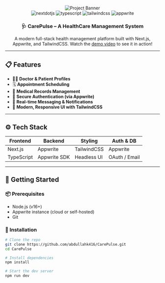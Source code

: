 <div align="center">
  <br />
  <img src="https://github.com/adrianhajdin/healthcare/assets/151519281/a7dd73b6-93de-484d-84e0-e7f4e299167b" alt="Project Banner">
  <br />

  <div>
    <img src="https://img.shields.io/badge/-Next_JS-black?style=for-the-badge&logoColor=white&logo=nextdotjs&color=000000" alt="nextdotjs" />
    <img src="https://img.shields.io/badge/-TypeScript-black?style=for-the-badge&logoColor=white&logo=typescript&color=3178C6" alt="typescript" />
    <img src="https://img.shields.io/badge/-Tailwind_CSS-black?style=for-the-badge&logoColor=white&logo=tailwindcss&color=06B6D4" alt="tailwindcss" />
    <img src="https://img.shields.io/badge/-Appwrite-black?style=for-the-badge&logoColor=white&logo=appwrite&color=FD366E" alt="appwrite" />
  </div>

  <h3 align="center">🩺 CarePulse – A HealthCare Management System</h3>
</div>

  <p align="center">
    A modern full-stack health management platform built with Next.js, Appwrite, and TailwindCSS. Watch the <a href="https://youtu.be/lEflo_sc82g?feature=shared" target="_blank">demo video</a> to see it in action!
  </p>
</div>

---

## 📋 Features

- 🧑‍⚕️ **Doctor & Patient Profiles**
- 🗓️ **Appointment Scheduling**
- 📁 **Medical Records Management**
- 🔐 **Secure Authentication (via Appwrite)**
- 💬 **Real-time Messaging & Notifications**
- 🎯 **Modern, Responsive UI with TailwindCSS**

---

## ⚙️ Tech Stack

| Frontend      | Backend     | Styling       | Auth & DB     |
|---------------|-------------|----------------|----------------|
| Next.js       | Appwrite    | TailwindCSS    | Appwrite       |
| TypeScript    | Appwrite SDK | Headless UI   | OAuth / Email  |

---

## 🚀 Getting Started

### 📦 Prerequisites

- Node.js (v16+)
- Appwrite instance (cloud or self-hosted)
- Git

### 🔧 Installation

```bash
# Clone the repo
git clone https://github.com/abdullahk416/CarePulse.git
cd CarePulse

# Install dependencies
npm install

# Start the dev server
npm run dev
